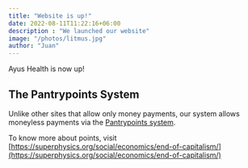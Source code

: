 ```yaml
---
title: "Website is up!"
date: 2022-08-11T11:22:16+06:00
description : "We launched our website"
image: "/photos/litmus.jpg"
author: "Juan"
---
```



Ayus Health is now up!


## The Pantrypoints System

Unlike other sites that allow only money payments, our system allows moneyless payments via the [Pantrypoints system](https://pantrypoints.com).

To know more about points, visit [https://superphysics.org/social/economics/end-of-capitalism/](https://superphysics.org/social/economics/end-of-capitalism/)
